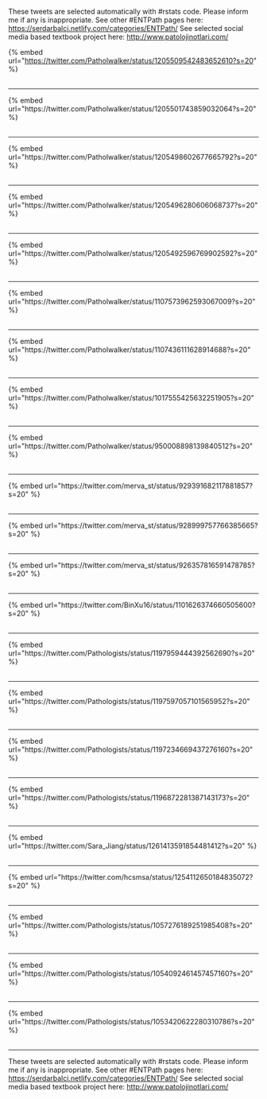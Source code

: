 

These tweets are selected automatically with #rstats code. Please inform me if any is inappropriate.
See other #ENTPath pages here: https://serdarbalci.netlify.com/categories/ENTPath/ 
See selected social media based textbook project here: http://www.patolojinotlari.com/

{% embed url="https://twitter.com/Patholwalker/status/1205509542483652610?s=20" %}<br>
<br>
<hr>
{% embed url="https://twitter.com/Patholwalker/status/1205501743859032064?s=20" %}<br>
<br>
<hr>
{% embed url="https://twitter.com/Patholwalker/status/1205498602677665792?s=20" %}<br>
<br>
<hr>
{% embed url="https://twitter.com/Patholwalker/status/1205496280606068737?s=20" %}<br>
<br>
<hr>
{% embed url="https://twitter.com/Patholwalker/status/1205492596769902592?s=20" %}<br>
<br>
<hr>
{% embed url="https://twitter.com/Patholwalker/status/1107573962593067009?s=20" %}<br>
<br>
<hr>
{% embed url="https://twitter.com/Patholwalker/status/1107436111628914688?s=20" %}<br>
<br>
<hr>
{% embed url="https://twitter.com/Patholwalker/status/1017555425632251905?s=20" %}<br>
<br>
<hr>
{% embed url="https://twitter.com/Patholwalker/status/950008898139840512?s=20" %}<br>
<br>
<hr>
{% embed url="https://twitter.com/merva_st/status/929391682117881857?s=20" %}<br>
<br>
<hr>
{% embed url="https://twitter.com/merva_st/status/928999757766385665?s=20" %}<br>
<br>
<hr>
{% embed url="https://twitter.com/merva_st/status/926357816591478785?s=20" %}<br>
<br>
<hr>
{% embed url="https://twitter.com/BinXu16/status/1101626374660505600?s=20" %}<br>
<br>
<hr>
{% embed url="https://twitter.com/Pathologists/status/1197959444392562690?s=20" %}<br>
<br>
<hr>
{% embed url="https://twitter.com/Pathologists/status/1197597057101565952?s=20" %}<br>
<br>
<hr>
{% embed url="https://twitter.com/Pathologists/status/1197234669437276160?s=20" %}<br>
<br>
<hr>
{% embed url="https://twitter.com/Pathologists/status/1196872281387143173?s=20" %}<br>
<br>
<hr>
{% embed url="https://twitter.com/Sara_Jiang/status/1261413591854481412?s=20" %}<br>
<br>
<hr>
{% embed url="https://twitter.com/hcsmsa/status/1254112650184835072?s=20" %}<br>
<br>
<hr>
{% embed url="https://twitter.com/Pathologists/status/1057276189251985408?s=20" %}<br>
<br>
<hr>
{% embed url="https://twitter.com/Pathologists/status/1054092461457457160?s=20" %}<br>
<br>
<hr>
{% embed url="https://twitter.com/Pathologists/status/1053420622280310786?s=20" %}<br>
<br>
<hr>


These tweets are selected automatically with #rstats code. Please inform me if any is inappropriate.
See other #ENTPath pages here: https://serdarbalci.netlify.com/categories/ENTPath/ 
See selected social media based textbook project here: http://www.patolojinotlari.com/
